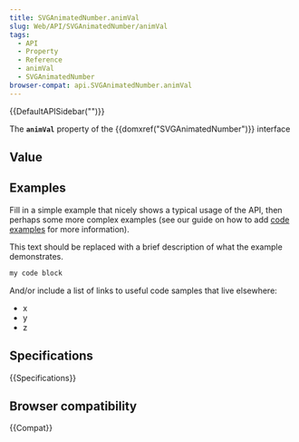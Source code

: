 ```yaml
---
title: SVGAnimatedNumber.animVal
slug: Web/API/SVGAnimatedNumber/animVal
tags:
  - API
  - Property
  - Reference
  - animVal
  - SVGAnimatedNumber
browser-compat: api.SVGAnimatedNumber.animVal
---
```

{{DefaultAPISidebar("")}}

The **`animVal`** property of the {{domxref("SVGAnimatedNumber")}} interface 

## Value



## Examples

Fill in a simple example that nicely shows a typical usage of the API, then perhaps some more complex examples (see our guide on how to add [code examples](/en-US/docs/MDN/Contribute/Structures/Code_examples) for more information).

This text should be replaced with a brief description of what the example demonstrates.

```js
my code block
```

And/or include a list of links to useful code samples that live elsewhere:

*   x
*   y
*   z

## Specifications

{{Specifications}}

## Browser compatibility

{{Compat}}


